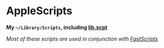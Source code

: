 # AppleScripts

**My `~/Library/Scripts`, including [lib.scpt][]**

*Most of these scripts are used in conjunction with [FastScripts][]*

[FastScripts]: http://www.red-sweater.com/fastscripts
[lib.scpt]: https://github.com/wafflesnatcha/AppleScripts/tree/master/lib
